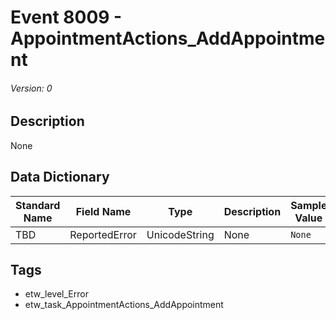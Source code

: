 # Event 8009 - AppointmentActions_AddAppointment
###### Version: 0

## Description
None

## Data Dictionary
|Standard Name|Field Name|Type|Description|Sample Value|
|---|---|---|---|---|
|TBD|ReportedError|UnicodeString|None|`None`|

## Tags
* etw_level_Error
* etw_task_AppointmentActions_AddAppointment